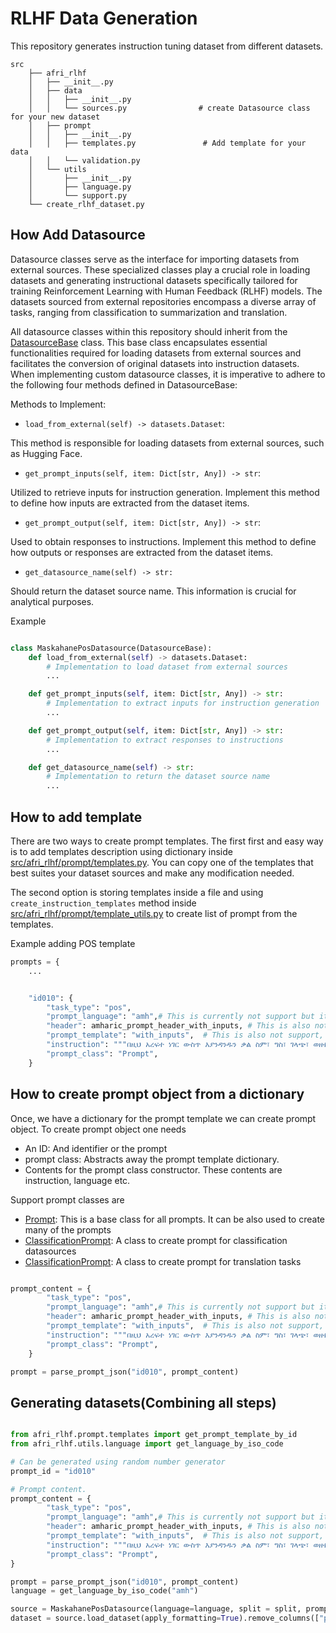 # RLHF Data Generation

This repository generates instruction tuning dataset from different datasets.  

```
src
    ├── afri_rlhf
    │   ├── __init__.py
    │   ├── data
    │   │   ├── __init__.py
    │   │   └── sources.py                # create Datasource class for your new dataset
    │   ├── prompt
    │   │   ├── __init__.py
    │   │   ├── templates.py               # Add template for your data 
    │   │   └── validation.py
    │   └── utils
    │       ├── __init__.py
    │       ├── language.py
    │       └── support.py
    └── create_rlhf_dataset.py
```


## How Add Datasource


Datasource classes serve as the interface for importing datasets from external sources. These specialized classes play a crucial role in loading datasets and generating instructional datasets specifically tailored for training Reinforcement Learning with Human Feedback (RLHF) models. The datasets sourced from external repositories encompass a diverse array of tasks, ranging from classification to summarization and translation.


All datasource classes within this repository should inherit from the [DatasourceBase](src/afri_rlhf/data/sources.py) class. This base class encapsulates essential functionalities required for loading datasets from external sources and facilitates the conversion of original datasets into instruction datasets. When implementing custom datasource classes, it is imperative to adhere to the following four methods defined in DatasourceBase:

Methods to Implement:
* `load_from_external(self) -> datasets.Dataset`:

This method is responsible for loading datasets from external sources, such as Hugging Face.
* `get_prompt_inputs(self, item: Dict[str, Any]) -> str`:

Utilized to retrieve inputs for instruction generation. Implement this method to define how inputs are extracted from the dataset items.
* `get_prompt_output(self, item: Dict[str, Any]) -> str`:

Used to obtain responses to instructions. Implement this method to define how outputs or responses are extracted from the dataset items.
* `get_datasource_name(self) -> str:`

Should return the dataset source name. This information is crucial for analytical purposes.


Example 
```python

class MaskahanePosDatasource(DatasourceBase):
    def load_from_external(self) -> datasets.Dataset:
        # Implementation to load dataset from external sources
        ...

    def get_prompt_inputs(self, item: Dict[str, Any]) -> str:
        # Implementation to extract inputs for instruction generation
        ...

    def get_prompt_output(self, item: Dict[str, Any]) -> str:
        # Implementation to extract responses to instructions
        ...

    def get_datasource_name(self) -> str:
        # Implementation to return the dataset source name
        ...

```

## How to add template


There are two ways to create prompt templates. The first first and easy way is to add templates description using dictionary inside [src/afri_rlhf/prompt/templates.py](src/afri_rlhf/prompt/templates.py). You can copy one of the templates that best suites your dataset sources and make any modification needed. 

The second option is storing templates inside a file and using `create_instruction_templates` method inside [src/afri_rlhf/prompt/template_utils.py](src/afri_rlhf/prompt/template_utils.py) to create list of prompt from the templates. 

Example adding POS template

```python
prompts = {
    ...


    "id010": {
        "task_type": "pos",
        "prompt_language": "amh",# This is currently not support but it should be provided to make it compatible in the future
        "header": amharic_prompt_header_with_inputs, # This is also not support, but should be provided for compatablity in the future
        "prompt_template": "with_inputs",  # This is also not support, but should be provided for compatablity in the future
        "instruction": """በዚህ አረፍተ ነገር ውስጥ እያንዳንዱን ቃል ስም፣ ግስ፣ ገላጭ፣ ወዘተ እያልክ መድብ""",
        "prompt_class": "Prompt",
    }
```


## How to create prompt object from a dictionary

Once, we have a dictionary for the prompt template we can create prompt object. To create prompt object one needs
- An ID: And identifier or the prompt
- prompt class: Abstracts away the prompt template dictionary. 
- Contents for the prompt class constructor. These contents are instruction, language etc.

Support prompt classes are

* [Prompt](): This is a base class for all prompts. It can be also used to create many of the prompts
* [ClassificationPrompt](): A class to create prompt for classification datasources
* [ClassificationPrompt](): A class to create prompt for translation tasks


```python

prompt_content = {
        "task_type": "pos",
        "prompt_language": "amh",# This is currently not support but it should be provided to make it compatible in the future
        "header": amharic_prompt_header_with_inputs, # This is also not support, but should be provided for compatablity in the future
        "prompt_template": "with_inputs",  # This is also not support, but should be provided for compatablity in the future
        "instruction": """በዚህ አረፍተ ነገር ውስጥ እያንዳንዱን ቃል ስም፣ ግስ፣ ገላጭ፣ ወዘተ እያልክ መድብ""",
        "prompt_class": "Prompt",
    }

prompt = parse_prompt_json("id010", prompt_content)

```




## Generating datasets(Combining all steps)


```python

from afri_rlhf.prompt.templates import get_prompt_template_by_id
from afri_rlhf.utils.language import get_language_by_iso_code

# Can be generated using random number generator
prompt_id = "id010"

# Prompt content.
prompt_content = {
        "task_type": "pos",
        "prompt_language": "amh",# This is currently not support but it should be provided to make it compatible in the future
        "header": amharic_prompt_header_with_inputs, # This is also not support, but should be provided for compatablity in the future
        "prompt_template": "with_inputs",  # This is also not support, but should be provided for compatablity in the future
        "instruction": """በዚህ አረፍተ ነገር ውስጥ እያንዳንዱን ቃል ስም፣ ግስ፣ ገላጭ፣ ወዘተ እያልክ መድብ""",
        "prompt_class": "Prompt",
}

prompt = parse_prompt_json("id010", prompt_content)
language = get_language_by_iso_code("amh")

source = MaskahanePosDatasource(language=language, split = split, prompt=prompt)
dataset = source.load_dataset(apply_formatting=True).remove_columns(["prompt_header", "datasource", "prompt"])


```


